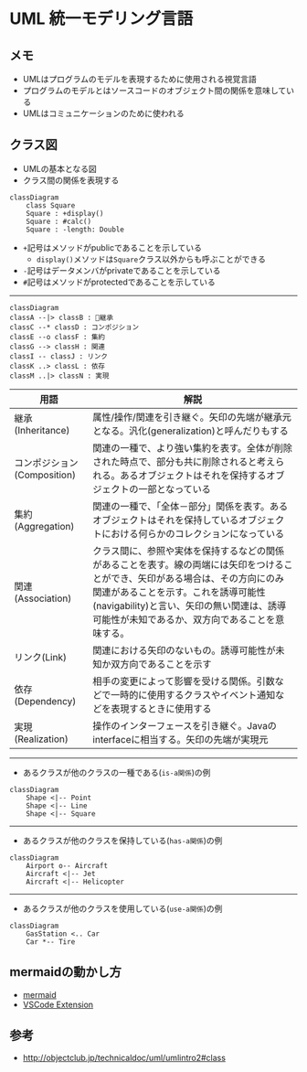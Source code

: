 # UML 統一モデリング言語

## メモ
- UMLはプログラムのモデルを表現するために使用される視覚言語
- プログラムのモデルとはソースコードのオブジェクト間の関係を意味している
- UMLはコミュニケーションのために使われる

## クラス図
- UMLの基本となる図
- クラス間の関係を表現する

```mermaid
classDiagram
    class Square
    Square : +display()
    Square : #calc()
    Square : -length: Double
```
- `+`記号はメソッドがpublicであることを示している
    - `display()`メソッドは`Square`クラス以外からも呼ぶことができる
- `-`記号はデータメンバがprivateであることを示している
- `#`記号はメソッドがprotectedであることを示している
---
```mermaid
classDiagram
classA --|> classB : 継承
classC --* classD : コンポジション
classE --o classF : 集約
classG --> classH : 関連
classI -- classJ : リンク
classK ..> classL : 依存
classM ..|> classN : 実現 

```

|  &nbsp;&nbsp;用語&nbsp;&nbsp;    |  解説  |
| ---- | ---- |
|  継承(Inheritance)  | 属性/操作/関連を引き継ぐ。矢印の先端が継承元となる。汎化(generalization)と呼んだりもする  |
| コンポジション(Composition)  | 関連の一種で、より強い集約を表す。全体が削除された時点で、部分も共に削除されると考えられる。あるオブジェクトはそれを保持するオブジェクトの一部となっている | 
| 集約(Aggregation) | 関連の一種で、「全体－部分」関係を表す。あるオブジェクトはそれを保持しているオブジェクトにおける何らかのコレクションになっている |
| 関連(Association)| クラス間に、参照や実体を保持するなどの関係があることを表す。線の両端には矢印をつけることができ、矢印がある場合は、その方向にのみ関連があることを示す。これを誘導可能性(navigability)と言い、矢印の無い関連は、誘導可能性が未知であるか、双方向であることを意味する。 |
| リンク(Link) | 関連における矢印のないもの。誘導可能性が未知か双方向であることを示す | 
| 依存(Dependency)| 相手の変更によって影響を受ける関係。引数などで一時的に使用するクラスやイベント通知などを表現するときに使用する |
| 実現(Realization)| 操作のインターフェースを引き継ぐ。Javaのinterfaceに相当する。矢印の先端が実現元  | 

----
- あるクラスが他のクラスの一種である(`is-a関係`)の例
```mermaid
classDiagram
    Shape <|-- Point
    Shape <|-- Line
    Shape <|-- Square
```
----
- あるクラスが他のクラスを保持している(`has-a関係`)の例
```mermaid
classDiagram
    Airport o-- Aircraft
    Aircraft <|-- Jet
    Aircraft <|-- Helicopter
```
----
- あるクラスが他のクラスを使用している(`use-a関係`)の例
```mermaid
classDiagram
    GasStation <.. Car
    Car *-- Tire
```

## mermaidの動かし方
- [mermaid](https://mermaid-js.github.io/mermaid/#/classDiagram)
- [VSCode Extension](https://marketplace.visualstudio.com/items?itemName=bierner.markdown-mermaid)

## 参考
- http://objectclub.jp/technicaldoc/uml/umlintro2#class